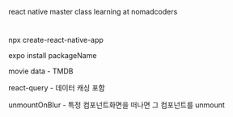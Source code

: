 react native master class learning at nomadcoders

#

npx create-react-native-app

expo install packageName

movie data - TMDB

react-query - 데이터 캐싱 포함

unmountOnBlur - 특정 컴포넌트화면을 떠나면 그 컴포넌트를 unmount
